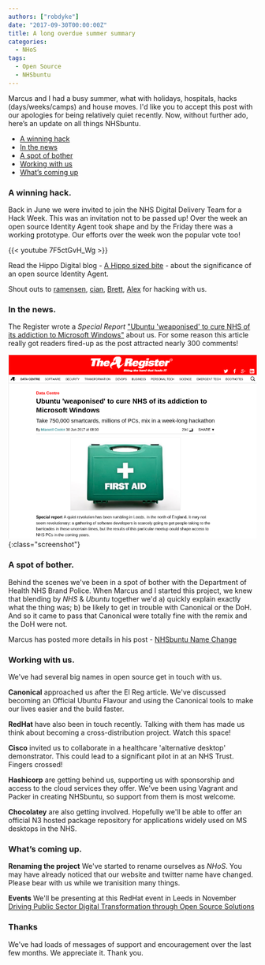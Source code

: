 ```yaml
---
authors: ["robdyke"]
date: "2017-09-30T00:00:00Z"
title: A long overdue summer summary
categories:
  - NHoS
tags:
  - Open Source
  - NHSbuntu
---
```


Marcus and I had a busy summer, what with holidays, hospitals, hacks (days/weeks/camps) and house moves. I'd like you to accept this post with our apologies for being relatively quiet recently. Now, without further ado, here’s an update on all things NHSbuntu. 

- [A winning hack](#a_winning_hack)
- [In the news](#in_the_news)
- [A spot of bother](#a_spot_of_bother)
- [Working with us](#working_with_us)
- [What’s coming up](#whats_coming_up)

<a id="a_winning_hack"></a>
### A winning hack.
Back in June we were invited to join the NHS Digital Delivery Team for a Hack Week. This was an invitation not to be passed up! Over the week an open source Identity Agent took shape and by the Friday there was a working prototype. Our efforts over the week won the popular vote too!

{{< youtube 7F5ctGvH_Wg >}}

Read the Hippo Digital blog - [A Hippo sized bite](http://hippodigital.co.uk/2017/07/nhsbuntu-takes-a-hippo-sized-bite-out-of-windows-dominance/) - about the significance of an open source Identity Agent.

Shout outs to [ramensen](https://github.com/ramensen), [cian](https://github.com/orgs/NHSbuntu/people/cian), [Brett](https://github.com/bjackson1), [Alex](https://www.linkedin.com/in/alextoft) for hacking with us.

<a id="in_the_news"></a>
### In the news.
The Register wrote a _Special Report_ ["Ubuntu 'weaponised' to cure NHS of its addiction to Microsoft Windows"](https://www.theregister.co.uk/2017/06/30/nhsbuntu_nhs_revolution/) about us. For some reason this article really got readers fired-up as the post attracted nearly 300 comments!

![The Register NHSbuntu article.](/images/pagegrabs/the_register_30_june_2017.png){:class="screenshot"}

<a id="a_spot_of_bother"></a>
### A spot of bother.
Behind the scenes we've been in a spot of bother with the Department of Health NHS Brand Police. When Marcus and I started this project, we knew that blending by _NHS_ & _Ubuntu_ together we'd a) quickly explain exactly what the thing was; b) be likely to get in trouble with Canonical or the DoH. And so it came to pass that Canonical were totally fine with the remix and the DoH were not.

Marcus has posted more details in his post - [NHSbuntu Name Change](https://www.openhealthhub.org/t/nhsbuntu-name-change/1211)

<a id="working_with_us"></a>
### Working with us.
We've had several big names in open source get in touch with us.

**Canonical** approached us after the El Reg article. We've discussed becoming an Official Ubuntu Flavour and using the Canonical tools to make our lives easier and the build faster.

**RedHat** have also been in touch recently. Talking with them has made us think about becoming a cross-distribution project. Watch this space!

**Cisco** invited us to collaborate in a healthcare 'alternative desktop' demonstrator. This could lead to a significant pilot in at an NHS Trust. Fingers crossed!

**Hashicorp** are getting behind us, supporting us with sponsorship and access to the cloud services they offer. We've been using Vagrant and Packer in creating NHSbuntu, so support from them is most welcome.

**Chocolatey** are also getting involved. Hopefully we'll be able to offer an official N3 hosted package repository for applications widely used on MS desktops in the NHS.

<a id="whats_coming_up"></a>
### What’s coming up.
**Renaming the project** We've started to rename ourselves as _NHoS_. You may have already noticed that our website and twitter name have changed. Please bear with us while we tranisition many things.

**Events** We'll be presenting at this RedHat event in Leeds in November [Driving Public Sector Digital Transformation through Open Source Solutions](https://www.redhat.com/en/about/events/driving-digital-transformation-through-open-source-solutions-leeds)

### Thanks
We've had loads of messages of support and encouragement over the last few months. We appreciate it. Thank you.
